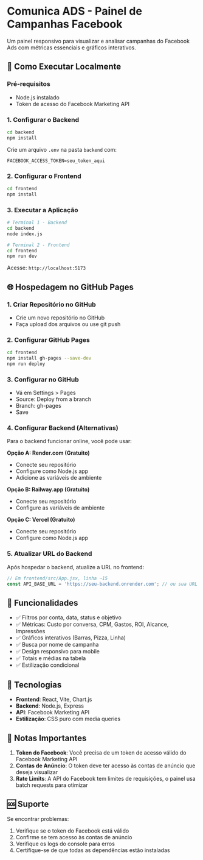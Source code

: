 # Comunica ADS - Painel de Campanhas Facebook

Um painel responsivo para visualizar e analisar campanhas do Facebook Ads com métricas essenciais e gráficos interativos.

## 🚀 Como Executar Localmente

### Pré-requisitos
- Node.js instalado
- Token de acesso do Facebook Marketing API

### 1. Configurar o Backend
```bash
cd backend
npm install
```

Crie um arquivo `.env` na pasta `backend` com:
```
FACEBOOK_ACCESS_TOKEN=seu_token_aqui
```

### 2. Configurar o Frontend
```bash
cd frontend
npm install
```

### 3. Executar a Aplicação
```bash
# Terminal 1 - Backend
cd backend
node index.js

# Terminal 2 - Frontend
cd frontend
npm run dev
```

Acesse: `http://localhost:5173`

## 🌐 Hospedagem no GitHub Pages

### 1. Criar Repositório no GitHub
- Crie um novo repositório no GitHub
- Faça upload dos arquivos ou use git push

### 2. Configurar GitHub Pages
```bash
cd frontend
npm install gh-pages --save-dev
npm run deploy
```

### 3. Configurar no GitHub
- Vá em Settings > Pages
- Source: Deploy from a branch
- Branch: gh-pages
- Save

### 4. Configurar Backend (Alternativas)
Para o backend funcionar online, você pode usar:

**Opção A: Render.com (Gratuito)**
- Conecte seu repositório
- Configure como Node.js app
- Adicione as variáveis de ambiente

**Opção B: Railway.app (Gratuito)**
- Conecte seu repositório
- Configure as variáveis de ambiente

**Opção C: Vercel (Gratuito)**
- Conecte seu repositório
- Configure como Node.js app

### 5. Atualizar URL do Backend
Após hospedar o backend, atualize a URL no frontend:

```javascript
// Em frontend/src/App.jsx, linha ~15
const API_BASE_URL = 'https://seu-backend.onrender.com'; // ou sua URL
```

## 📱 Funcionalidades

- ✅ Filtros por conta, data, status e objetivo
- ✅ Métricas: Custo por conversa, CPM, Gastos, ROI, Alcance, Impressões
- ✅ Gráficos interativos (Barras, Pizza, Linha)
- ✅ Busca por nome de campanha
- ✅ Design responsivo para mobile
- ✅ Totais e médias na tabela
- ✅ Estilização condicional

## 🔧 Tecnologias

- **Frontend**: React, Vite, Chart.js
- **Backend**: Node.js, Express
- **API**: Facebook Marketing API
- **Estilização**: CSS puro com media queries

## 📝 Notas Importantes

1. **Token do Facebook**: Você precisa de um token de acesso válido do Facebook Marketing API
2. **Contas de Anúncio**: O token deve ter acesso às contas de anúncio que deseja visualizar
3. **Rate Limits**: A API do Facebook tem limites de requisições, o painel usa batch requests para otimizar

## 🆘 Suporte

Se encontrar problemas:
1. Verifique se o token do Facebook está válido
2. Confirme se tem acesso às contas de anúncio
3. Verifique os logs do console para erros
4. Certifique-se de que todas as dependências estão instaladas 